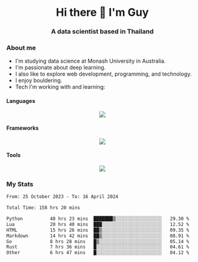 <h1 align="center">Hi there 👋 I'm Guy</h1>
<h3 align="center">A data scientist based in Thailand</h3>

### About me

- I'm studying data science at Monash University in Australia.
- I'm passionate about deep learning.
- I also like to explore web development, programming, and technology.
- I enjoy bouldering.
- Tech I'm working with and learning:

#### Languages

<div align="center">
    <img src="https://skillicons.dev/icons?i=py,ts,js,html,css,rust,go" />
</div>

#### Frameworks

<div align="center">
    <img src="https://skillicons.dev/icons?i=pytorch,tensorflow,fastapi,react" /><br>
</div>

#### Tools

<div align="center">
    <img src="https://skillicons.dev/icons?i=postgres,redis,docker" /><br>
</div>

### My Stats

<!--START_SECTION:waka-->

```txt
From: 25 October 2023 - To: 16 April 2024

Total Time: 158 hrs 20 mins

Python          48 hrs 23 mins  ███████▒░░░░░░░░░░░░░░░░░   29.30 %
Lua             20 hrs 40 mins  ███░░░░░░░░░░░░░░░░░░░░░░   12.52 %
HTML            15 hrs 26 mins  ██▒░░░░░░░░░░░░░░░░░░░░░░   09.35 %
Markdown        14 hrs 42 mins  ██▒░░░░░░░░░░░░░░░░░░░░░░   08.91 %
Go              8 hrs 28 mins   █▒░░░░░░░░░░░░░░░░░░░░░░░   05.14 %
Rust            7 hrs 36 mins   █░░░░░░░░░░░░░░░░░░░░░░░░   04.61 %
Other           6 hrs 47 mins   █░░░░░░░░░░░░░░░░░░░░░░░░   04.12 %
```

<!--END_SECTION:waka-->
